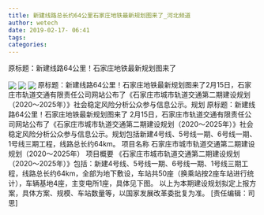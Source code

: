 ```yaml
---
title: 新建线路总长约64公里石家庄地铁最新规划图来了_河北频道
author: wetech
date: 2019-02-17- 06:41
tags: 
categories: 
---
```

原标题：新建线路64公里！石家庄地铁最新规划图来了
<!-- more -->
                
<img align="center" border="0" src="http://p1.ifengimg.com/fck/2019_08/5a8d795965b6542_w800_h422.jpg" />
                
<img align="center" border="0" src="http://p1.ifengimg.com/fck/2019_08/551d3bdea3c354e_w800_h606.jpg" />
            
<img align="center" border="0" src="http://p2.ifengimg.com/a/2016/0810/204c433878d5cf9size1_w16_h16.png" />
原标题：新建线路64公里！石家庄地铁最新规划图来了2月15日，石家庄市轨道交通有限责任公司网站公布了《石家庄市城市轨道交通第二期建设规划（2020～2025年）》社会稳定风险分析公众参与信息公示。规划
原标题：新建线路64公里！石家庄地铁最新规划图来了
2月15日，石家庄市轨道交通有限责任公司网站公布了《石家庄市城市轨道交通第二期建设规划（2020～2025年）》社会稳定风险分析公众参与信息公示。规划包括新建4号线、5号线一期、6号线一期、1号线三期工程，线路总长约64km。
项目名称
石家庄市城市轨道交通第二期建设规划（2020～2025年）
项目概要
《石家庄市城市轨道交通第二期建设规划（2020～2025年）》包括：新建4号线、5号线一期、6号线一期、1号线三期工程，线路总长约64km，全部为地下敷设，车站共50座（换乘站按2座车站进行统计），车辆基地4座，主变电所1座，具体见下图。
以上为本期建设规划拟定上报方案，具体方案、规模、车站数量等，以国家发展改革委批复为准。
[责任编辑：司思]
            
